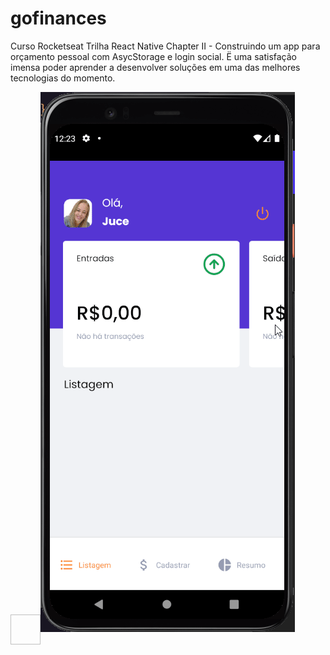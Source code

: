 # gofinances
Curso Rocketseat Trilha React Native Chapter II - Construindo um app para orçamento pessoal com AsycStorage e login social.
Ë uma satisfação imensa poder aprender a desenvolver soluções em uma das melhores tecnologias do momento.

 <img align="center" height="48" width="48">![ Alt text ](https://github.com/jucebrasil/gofinances/blob/master/Video-sexta-feira%2C%203%20de%20setembro%20de%202021%201.gif)


